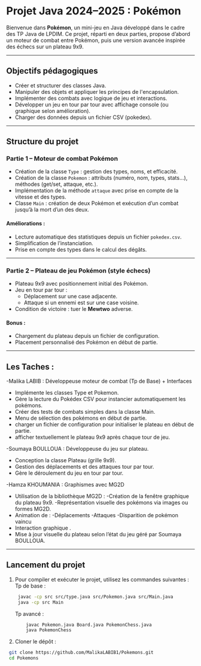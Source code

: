 #  Projet Java 2024–2025 : Pokémon 

Bienvenue dans **Pokémon**, un mini-jeu en Java développé dans le cadre des TP Java de LPDIM. Ce projet, réparti en deux parties, propose d’abord un moteur de combat entre Pokémon, puis une version avancée inspirée des échecs sur un plateau 9x9.

---

##  Objectifs pédagogiques

- Créer et structurer des classes Java.
- Manipuler des objets et appliquer les principes de l'encapsulation.
- Implémenter des combats avec logique de jeu et interactions.
- Développer un jeu en tour par tour avec affichage console (ou graphique selon amélioration).
- Charger des données depuis un fichier CSV (pokedex).

---

##  Structure du projet

### Partie 1 – Moteur de combat Pokémon
- Création de la classe `Type` : gestion des types, noms, et efficacité.
- Création de la classe `Pokemon` : attributs (numéro, nom, types, stats...), méthodes (get/set, attaque, etc.).
- Implémentation de la méthode `attaque` avec prise en compte de la vitesse et des types.
- Classe `Main` : création de deux Pokémon et exécution d’un combat jusqu’à la mort d’un des deux.

####  Améliorations :
- Lecture automatique des statistiques depuis un fichier `pokedex.csv`.
- Simplification de l’instanciation.
- Prise en compte des types dans le calcul des dégâts.

---

### Partie 2 – Plateau de jeu Pokémon (style échecs)
- Plateau 9x9 avec positionnement initial des Pokémon.
- Jeu en tour par tour :
  - Déplacement sur une case adjacente.
  - Attaque si un ennemi est sur une case voisine.
- Condition de victoire : tuer le **Mewtwo** adverse.

####  Bonus :
- Chargement du plateau depuis un fichier de configuration.
- Placement personnalisé des Pokémon en début de partie.

---

##  Les Taches : 
-Malika LABIB : Développeuse moteur de combat (Tp de Base) + Interfaces
  - Implémente les classes Type et Pokemon.
  - Gère la lecture du Pokédex CSV pour instancier automatiquement les pokémons.
  - Créer des tests de combats simples dans la classe Main.
  - Menu de sélection des pokémons en début de partie.
  - charger un fichier de configuration pour initialiser le plateau en début de partie.
  - afficher textuellement le plateau 9x9 après chaque tour de jeu.
    
-Soumaya BOULLOUA : Développeuse du jeu sur plateau.
  - Conception la classe Plateau (grille 9x9).
  - Gestion des déplacements et des attaques tour par tour.
  - Gère le déroulement du jeu en tour par tour.

-Hamza KHOUMANIA : Graphismes avec MG2D
  - Utilisation de la bibliothèque MG2D :
      -Création de la fenêtre graphique du plateau 9x9.
      -Représentation visuelle des pokémons via images ou formes MG2D.
  - Animation de :
      -Déplacements
      -Attaques
      -Disparition de pokémon vaincu
  - Interaction graphique .
  - Mise à jour visuelle du plateau selon l’état du jeu géré par Soumaya BOULLOUA.
  
---

##  Lancement du projet

1. Pour compiler et exécuter le projet, utilisez les commandes suivantes :
    Tp de base :
      ```bash
       javac -cp src src/type.java src/Pokemon.java src/Main.java
       java -cp src Main
    ```
    Tp avancé :
   ```bash
       javac Pokemon.java Board.java PokemonChess.java
       java PokemonChess
   ```
2. Cloner le dépôt :
  ```bash
   git clone https://github.com/MalikaLABIB1/Pokemons.git
   cd Pokemons



